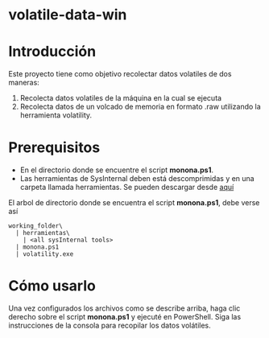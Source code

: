 # volatile-data-win

# Introducción

Este proyecto tiene como objetivo recolectar datos volatiles de dos maneras:

1. Recolecta datos volatiles de la máquina en la cual se ejecuta
2. Recolecta datos de un volcado de memoria en formato .raw utilizando la herramienta volatility.

# Prerequisitos

- En el directorio donde se encuentre el script **monona.ps1**.
- Las herramientas de SysInternal deben está descomprimidas y en una carpeta llamada herramientas. Se pueden descargar desde [aquí](https://download.sysinternals.com/files/SysinternalsSuite.zip)

El arbol de directorio donde se encuentra el script **monona.ps1**, debe verse así

```
working_folder\
  | herramientas\
    | <all sysInternal tools>
  | monona.ps1
  | volatility.exe
```

# Cómo usarlo

Una vez configurados los archivos como se describe arriba, haga clic derecho sobre el script **monona.ps1** y ejecuté en PowerShell. Siga las instrucciones de la consola para recopilar los datos volátiles.

